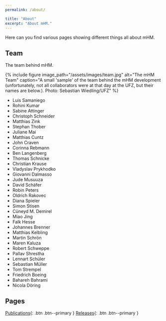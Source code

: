 ```yaml
---
permalink: /about/

title: "About"
excerpt: "About mHM."
---
```


Here can you find various pages showing different things all about mHM.  

## Team

The team behind mHM.

{% include figure image_path="/assets/images/team.jpg" alt="The mHM Team" caption="A small 'sample' of the team behind the mHM development (unfortunately, not all collaborators were at that day at the UFZ, but their names are below.). Photo: Sebastian Wiedling/UFZ" %}

- Luis Samaniego
- Rohini Kumar
- Sabine Attinger
- Christoph Schneider
- Matthias Zink
- Stephan Thober
- Juliane Mai
- Matthias Cuntz
- John Craven
- Corinna Rebmann
- Ben Langenberg
- Thomas Schnicke
- Christian Krause
- Vladyslav Prykhodko
- Giovanni Dalmasso
- Jude Musuuza
- David Schäfer
- Robin Peters
- Oldrich Rakovec
- Diana Spieler
- Simon Stisen
- Cüneyd M. Demirel
- Miao Jing
- Falk Hesse
- Johannes Brenner
- Matthias Kelbling
- Martin Schrön
- Maren Kaluza
- Robert Schweppe
- Pallav Shrestha
- Lennart Schüler
- Sebastian Müller
- Tom Strempel
- Friedrich Boeing
- Bahareh Bahrami
- Nicola Döring

## Pages

[<i class="fas fa-newspaper"></i> Publications](publications){: .btn .btn--primary }
[<i class="fas fa-laptop-code"></i> Releases](releases){: .btn .btn--primary }
